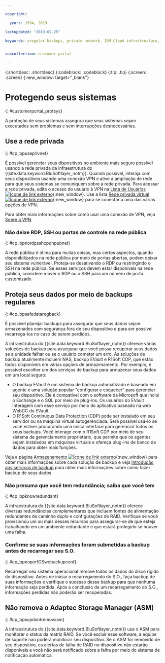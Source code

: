 ```yaml
---

copyright:

  years: 1994, 2019

lastupdated: "2019-02-25"

keywords: aregular backups, private network, IBM Cloud infrastructure, 


subcollection: customer-portal

---
```


{:shortdesc: .shortdesc}
{:codeblock: .codeblock}
{:tip: .tip}
{:screen: .screen}
{:new_window: target="_blank"}


# Protegendo seus sistemas
{: #customerportal_protsys}

A proteção de seus sistemas assegura que seus sistemas sejam executados sem problemas e sem interrupções desnecessárias.

## Use a rede privada
{: #cp_bpuseprivnet}

É possível gerenciar seus dispositivos no ambiente mais seguro possível usando a rede privada da infraestrutura do {{site.data.keyword.BluSoftlayer_notm}}. Quando possível, interaja com seus dispositivos usando uma conexão VPN e ative a ampliação de rede para que seus sistemas se comuniquem sobre a rede privada. Para acessar a rede privada, edite o acesso do usuário à VPN na [Lista de Usuários ![Ícone de link externo](../icons/launch-glyph.svg)](https://control.softlayer.com/account/user/list){:new_window}. Use a lista [Rede privada virtual ![Ícone de link externo](../icons/launch-glyph.svg)](http://www.softlayer.com/vpn-access){:new_window} para se conectar a uma das várias opções de VPN.

Para obter mais informações sobre como usar uma conexão de VPN, veja [Sobre a VPN](/docs/infrastructure/iaas-vpn?topic=VPN-about-vpn#about-vpn).

### Não deixe RDP, SSH ou portas de controle na rede pública
{: #cp_bpnordpsshcponpubnet}

A rede pública é ótima para muitas coisas, mas certos aspectos, quando disponibilizados na rede pública por meio de portas abertas, podem deixar seu sistema vulnerável. Proteja-se desativando o RDP ou restringindo o SSH na rede pública. Se esses serviços devem estar disponíveis na rede pública, considere mover o RDP ou o SSH para um número de porta customizado.

## Proteja seus dados por meio de backups regulares
{: #cp_bpsafedataregback}

É possível planejar backups para assegurar que seus dados sejam armazenados com segurança fora de seu dispositivo e para ser possível recarregá-los no caso de serem perdidos.

A infraestrutura do {{site.data.keyword.BluSoftlayer_notm}} oferece várias soluções de backup para assegurar que você possa recuperar seus dados se a unidade falhar ou se o usuário cometer um erro. As soluções de backup atualmente incluem NAS, backup EVault e R1Soft CDP, que estão todos disponíveis em várias opções de armazenamento.
Por exemplo, é possível escolher um dos serviços de backup para armazenar seus dados em um local seguro:
  * O backup EVault é um sistema de backup automatizado e baseado em agente e uma solução popular "configurar e esquecer" para gerenciar seu dispositivo. Ele é compatível com o software da Microsoft que inclui o Exchange e o SQL por meio de plug-ins. Os usuários do EVault interagem com esse serviço por meio do aplicativo baseado na web WebCC do EVault.
  * O R1Soft Continuous Data Protection (CDP) pode ser instalado em seu servidor ou na máquina virtual autogerenciada. Será possível usá-lo se você estiver procurando uma única interface para gerenciar todos os seus backups. Você interage com o R1Soft CDP por meio de seu sistema de gerenciamento proprietário, que permite que os agentes sejam instalados em máquinas virtuais e ofereça plug-ins de banco de dados para obter mais funções.

 Veja a página [Armazenamento ![Ícone de link externo](../icons/launch-glyph.svg)](http://www.softlayer.com/services/storagelayer/){:new_window} para obter mais informações sobre cada solução de backup e veja [Introdução aos serviços de backup](/docs/infrastructure/Backup?topic=Backup-GettingStarted#GettingStarted) para obter mais informações sobre como fazer backup de seus dados.

### Não presuma que você tem redundância; saiba que você tem
{: #cp_bpknowredundant}

A infraestrutura do {{site.data.keyword.BluSoftlayer_notm}} oferece diversas redundâncias complementares que incluem fontes de alimentação redundantes de caminho duplo e configurações de RAID. Verifique se você provisionou um ou mais desses recursos para assegurar-se de que esteja trabalhando em um ambiente redundante e que estará protegido se houver uma falha.

### Confirme se suas informações foram submetidas a backup antes de recarregar seu S.O.
{: #cp_bpnoperfOSwobackupconf}

Recarregar seu sistema operacional remove todos os dados do disco rígido do dispositivo. Antes de iniciar o recarregamento do S.O., faça backup de suas informações e verifique o sucesso desse backup para que nenhuma informação seja perdida. Após a conclusão de um recarregamento do S.O., informações perdidas não poderão ser recuperadas.

## Não remova o Adaptec Storage Manager (ASM)
{: #cp_bpsupdontremovasm}

 A infraestrutura do {{site.data.keyword.BluSoftlayer_notm}} usa o ASM para monitorar o status da matriz RAID. Se você excluir esse software, a equipe de suporte não poderá monitorar seu dispositivo. Se o ASM for removido de seu dispositivo, os alertas de falha de RAID no dispositivo não estarão disponíveis e você não será notificado sobre a falha por meio do sistema de notificação automática.
